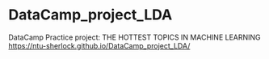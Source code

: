 # DataCamp_project_LDA
DataCamp Practice project:  THE HOTTEST TOPICS IN MACHINE LEARNING
 https://ntu-sherlock.github.io/DataCamp_project_LDA/
 
